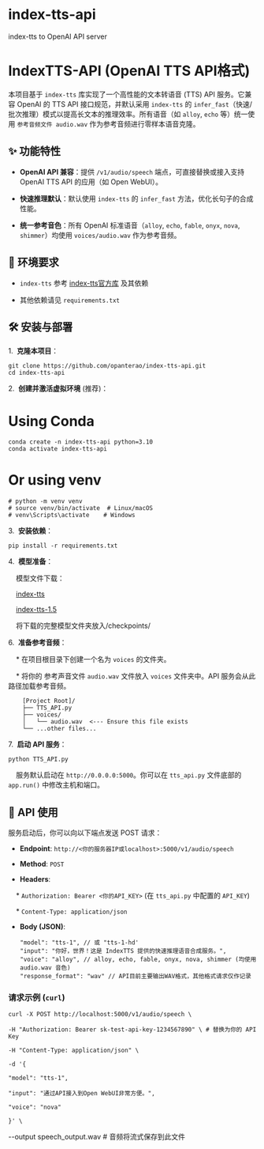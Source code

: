 # index-tts-api

index-tts to OpenAI API server

# IndexTTS-API (OpenAI TTS API格式)



本项目基于 `index-tts` 库实现了一个高性能的文本转语音 (TTS) API 服务。它兼容 OpenAI 的 TTS API 接口规范，并默认采用 `index-tts` 的 `infer_fast`（快速/批次推理）模式以提高长文本的推理效率。所有语音（如 `alloy`, `echo` 等）统一使用 `参考音频文件 audio.wav` 作为参考音频进行零样本语音克隆。



## ✨ 功能特性



* **OpenAI API 兼容**：提供 `/v1/audio/speech` 端点，可直接替换或接入支持 OpenAI TTS API 的应用（如 Open WebUI）。

* **快速推理默认**：默认使用 `index-tts` 的 `infer_fast` 方法，优化长句子的合成性能。

* **统一参考音色**：所有 OpenAI 标准语音（`alloy`, `echo`, `fable`, `onyx`, `nova`, `shimmer`）均使用 `voices/audio.wav` 作为参考音频。



## 🚀 环境要求



* `index-tts` 参考 [index-tts官方库](https://github.com/index-tts/index-tts) 及其依赖

* 其他依赖请见 `requirements.txt`



## 🛠️ 安装与部署



1.  **克隆本项目**：

    git clone https://github.com/opanterao/index-tts-api.git
    cd index-tts-api
    

2.  **创建并激活虚拟环境** (推荐)：


# Using Conda
    conda create -n index-tts-api python=3.10
    conda activate index-tts-api
    
# Or using venv
    # python -m venv venv
    # source venv/bin/activate  # Linux/macOS
    # venv\Scripts\activate    # Windows


3.  **安装依赖**：


    pip install -r requirements.txt


4.  **模型准备**：



    模型文件下载：

    [index-tts](https://modelscope.cn/models/IndexTeam/Index-TTS)

    [index-tts-1.5](https://modelscope.cn/models/IndexTeam/IndexTTS-1.5)



    将下载的完整模型文件夹放入/checkpoints/



6.  **准备参考音频**：

    * 在项目根目录下创建一个名为 `voices` 的文件夹。

    * 将你的 参考声音文件 `audio.wav` 文件放入 `voices` 文件夹中。API 服务会从此路径加载参考音频。


        [Project Root]/
        ├── TTS_API.py
        ├── voices/
        │   └── audio.wav  <--- Ensure this file exists
        └── ...other files...


7.  **启动 API 服务**：


    python TTS_API.py


    服务默认启动在 `http://0.0.0.0:5000`。你可以在 `tts_api.py` 文件底部的 `app.run()` 中修改主机和端口。



## 📡 API 使用



服务启动后，你可以向以下端点发送 POST 请求：



* **Endpoint**: `http://<你的服务器IP或localhost>:5000/v1/audio/speech`

* **Method**: `POST`

* **Headers**:

    * `Authorization: Bearer <你的API_KEY>` (在 `tts_api.py` 中配置的 `API_KEY`)

    * `Content-Type: application/json`

* **Body (JSON)**:


      "model": "tts-1", // 或 "tts-1-hd'
      "input": "你好，世界！这是 IndexTTS 提供的快速推理语音合成服务。",
      "voice": "alloy", // alloy, echo, fable, onyx, nova, shimmer (均使用 audio.wav 音色)
      "response_format": "wav" // API目前主要输出WAV格式，其他格式请求仅作记录

  

### 请求示例 (`curl`)





    curl -X POST http://localhost:5000/v1/audio/speech \

    -H "Authorization: Bearer sk-test-api-key-1234567890" \ # 替换为你的 API Key

    -H "Content-Type: application/json" \

    -d '{
    
    "model": "tts-1",
    
    "input": "通过API接入到Open WebUI非常方便。",
    
    "voice": "nova"
    
    }' \

--output speech_output.wav # 音频将流式保存到此文件
